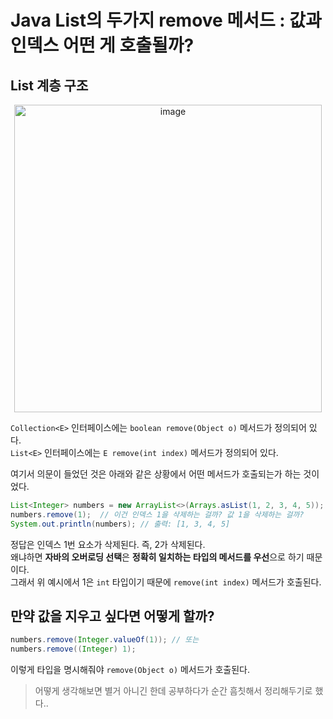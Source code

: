 # Java List의 두가지 remove 메서드 : 값과 인덱스 어떤 게 호출될까?

## List 계층 구조

<p align="center"><img width="492" alt="image" src="https://github.com/user-attachments/assets/3c967a85-4137-4366-acd3-df36ee2f2c1e" /></p>

`Collection<E>` 인터페이스에는 `boolean remove(Object o)` 메서드가 정의되어 있다.  
`List<E>` 인터페이스에는 `E remove(int index)` 메서드가 정의되어 있다.

여기서 의문이 들었던 것은 아래와 같은 상황에서 어떤 메서드가 호출되는가 하는 것이었다.

```java
List<Integer> numbers = new ArrayList<>(Arrays.asList(1, 2, 3, 4, 5));
numbers.remove(1);  // 이건 인덱스 1을 삭제하는 걸까? 값 1을 삭제하는 걸까?
System.out.println(numbers); // 출력: [1, 3, 4, 5]
```

정답은 인덱스 1번 요소가 삭제된다. 즉, 2가 삭제된다.  
왜냐하면 **자바의 오버로딩 선택**은 **정확히 일치하는 타입의 메서드를 우선**으로 하기 때문이다.  
그래서 위 예시에서 1은 `int` 타입이기 때문에 `remove(int index)` 메서드가 호출된다.  

## 만약 값을 지우고 싶다면 어떻게 할까?

```java
numbers.remove(Integer.valueOf(1)); // 또는
numbers.remove((Integer) 1);
```
이렇게 타입을 명시해줘야 `remove(Object o)` 메서드가 호출된다.


> 어떻게 생각해보면 별거 아니긴 한데 공부하다가 순간 흠칫해서 정리해두기로 했다..